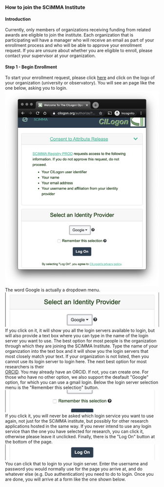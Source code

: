 ### How to join the SCiMMA Institute

#### Introduction
Currently, only members of organizations receiving funding from related awards are eligible to join the institute.
Each organization that is participating will have a manager who will receive an email as part of your enrollment
process and who will be able to approve your enrollment request. If you are unsure about whether you are eligible 
to enroll, please contact your supervisor at your organization.

#### Step 1 - Begin Enrollment
To start your enrollment request, please click <a href="https://scimma.github.io/IAM/" target="_blank">here</a> and 
click on the logo of your organization (university or observatory). You will see an page like the one below, asking 
you to login.
![CILogonLoginImage](./JoinInstituteImages/CILogonLoginWindow.png)
The word Google is actually a dropdown menu. 
![CILogonLoginMenuImage](./JoinInstituteImages/CILogonLoginWindow_menu.png)
If you click on it, it will show you all the login servers available to login, but will also provide a text box where 
you can type in the name of the login server you want to use. The best option for most people is the organization through
which they are joining the SCiMMA Institute. Type the name of your organization into the text box and it will show you 
the login servers that most closely match your text. If your organization is not listed, then you cannot use its login 
server to login here. The next best option for most researchers is their  
<a href="https://orcid.org" target="_blank">ORCID</a>. You may already have an ORCID. If not, you can create one. For 
those who have no other option, we also support the deafault "Google" option, for which you can use a gmail login. 
Below the login server selection menu is the "Remember this selection" button. 
![CILogonLoginRememberImage](./JoinInstituteImages/CILogonLoginWindow_remember.png)
If you click it, you will never be asked which login service you want to use again, not just for the SCiMMA institute, 
but possibly for other research applications hosted in the same way. If you never intend to use any login service than 
the one you have selected for research, you can click it, otherwise please leave it unclicked. Finally, there is the 
"Log On" button at the bottom of the page. 
![CILogonLoginLogOnImage](./JoinInstituteImages/CILogonLoginWindow_LogOn.png)
You can click that to login to your login server. Enter the username and password you would normally use for the page 
you arrive at, and do whatever else (e.g. Duo authentication) you need to do to login. Once you are done, you will 
arrive at a form like the one shown below.
